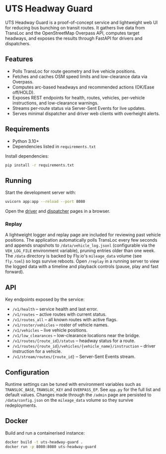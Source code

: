 # UTS Headway Guard

UTS Headway Guard is a proof-of-concept service and lightweight web UI for reducing bus bunching on transit routes.
It gathers live data from TransLoc and the OpenStreetMap Overpass API, computes target headways, and exposes the results through FastAPI for drivers and dispatchers.

## Features
- Polls TransLoc for route geometry and live vehicle positions.
- Fetches and caches OSM speed limits and low-clearance data via Overpass.
- Computes arc-based headways and recommended actions (OK/Ease off/HOLD).
- Exposes REST endpoints for health, routes, vehicles, per-vehicle instructions, and low-clearance warnings.
- Streams per-route status via Server-Sent Events for live updates.
- Serves minimal dispatcher and driver web clients with overheight alerts.

## Requirements
- Python 3.10+
- Dependencies listed in `requirements.txt`

Install dependencies:
```bash
pip install -r requirements.txt
```

## Running
Start the development server with:
```bash
uvicorn app:app --reload --port 8080
```

Open the [driver](http://localhost:8080/driver) and [dispatcher](http://localhost:8080/dispatcher) pages in a browser.

### Replay

A lightweight logger and replay page are included for reviewing past vehicle
positions. The application automatically polls TransLoc every few seconds and
appends snapshots to `/data/vehicle_log.jsonl` (configurable via the
`VEH_LOG_FILE` environment variable), pruning entries older than one week.
The `/data` directory is backed by Fly.io's `mileage_data` volume (see
`fly.toml`) so logs survive reboots. Open `/replay` in a running server to
view the logged data with a timeline and playback controls (pause, play and
fast forward).

## API

Key endpoints exposed by the service:
- `/v1/health` – service health and last error.
- `/v1/routes` – active routes with current status.
- `/v1/routes_all` – all known routes with active flags.
- `/v1/roster/vehicles` – roster of vehicle names.
- `/v1/vehicles` – live vehicle positions.
- `/v1/low_clearances` – low-clearance locations near the bridge.
- `/v1/routes/{route_id}/status` – headway status for a route.
- `/v1/routes/{route_id}/vehicles/{vehicle_name}/instruction` – driver instruction for a vehicle.
- `/v1/stream/routes/{route_id}` – Server-Sent Events stream.

## Configuration
Runtime settings can be tuned with environment variables such as `TRANSLOC_BASE`, `TRANSLOC_KEY` and `OVERPASS_EP`.
See `app.py` for the full list and default values. Changes made through the `/admin` page
are persisted to `/data/config.json` on the `mileage_data` volume so they survive
redeployments.

## Docker
Build and run a containerised instance:
```bash
docker build -t uts-headway-guard .
docker run -p 8080:8080 uts-headway-guard
```

